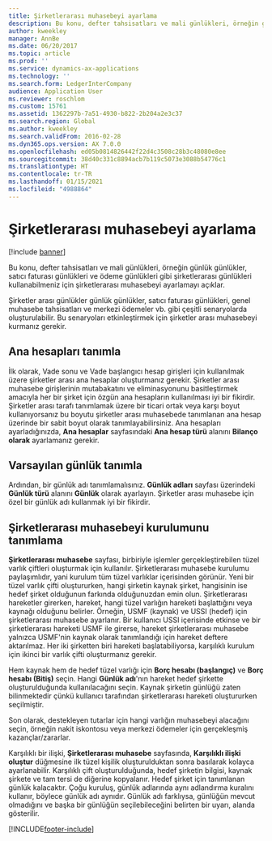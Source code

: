 ```yaml
---
title: Şirketlerarası muhasebeyi ayarlama
description: Bu konu, defter tahsisatları ve mali günlükleri, örneğin günlük günlükler, satıcı faturası günlükleri ve ödeme günlükleri gibi şirketlerarası günlükleri kullanabilmeniz için şirketlerarası muhasebeyi ayarlamayı açıklar.
author: kweekley
manager: AnnBe
ms.date: 06/20/2017
ms.topic: article
ms.prod: ''
ms.service: dynamics-ax-applications
ms.technology: ''
ms.search.form: LedgerInterCompany
audience: Application User
ms.reviewer: roschlom
ms.custom: 15761
ms.assetid: 1362297b-7a51-4930-b822-2b204a2e3c37
ms.search.region: Global
ms.author: kweekley
ms.search.validFrom: 2016-02-28
ms.dyn365.ops.version: AX 7.0.0
ms.openlocfilehash: ed05b0814826442f22d4c3508c28b3c48080e8ee
ms.sourcegitcommit: 38d40c331c8894acb7b119c5073e3088b54776c1
ms.translationtype: HT
ms.contentlocale: tr-TR
ms.lasthandoff: 01/15/2021
ms.locfileid: "4988864"
---
```

# <a name="intercompany-accounting-setup"></a>Şirketlerarası muhasebeyi ayarlama

[!include [banner](../includes/banner.md)]

Bu konu, defter tahsisatları ve mali günlükleri, örneğin günlük günlükler, satıcı faturası günlükleri ve ödeme günlükleri gibi şirketlerarası günlükleri kullanabilmeniz için şirketlerarası muhasebeyi ayarlamayı açıklar.

Şirketler arası günlükler günlük günlükler, satıcı faturası günlükleri, genel muhasebe tahsisatları ve merkezi ödemeler vb. gibi çeşitli senaryolarda oluşturulabilir. Bu senaryoları etkinleştirmek için şirketler arası muhasebeyi kurmanız gerekir.

## <a name="define-main-accounts"></a>Ana hesapları tanımla
İlk olarak, Vade sonu ve Vade başlangıcı hesap girişleri için kullanılmak üzere şirketler arası ana hesaplar oluşturmanız gerekir. Şirketler arası muhasebe girişlerinin mutabakatını ve eliminasyonunu basitleştirmek amacıyla her bir şirket için özgün ana hesapların kullanılması iyi bir fikirdir. Şirketler arası tarafı tanımlamak üzere bir ticari ortak veya karşı boyut kullanıyorsanız bu boyutu şirketler arası muhasebede tanımlanan ana hesap üzerinde bir sabit boyut olarak tanımlayabilirsiniz. Ana hesapları ayarladığınızda, **Ana hesaplar** sayfasındaki **Ana hesap türü** alanını **Bilanço olarak** ayarlamanız gerekir.

## <a name="define-journal-names"></a>Varsayılan günlük tanımla
Ardından, bir günlük adı tanımlamalısınız. **Günlük adları** sayfası üzerindeki **Günlük türü** alanını **Günlük** olarak ayarlayın. Şirketler arası muhasebe için özel bir günlük adı kullanmak iyi bir fikirdir.

## <a name="define-intercompany-accounting-setup"></a>Şirketlerarası muhasebeyi kurulumunu tanımlama
**Şirketlerarası muhasebe** sayfası, birbiriyle işlemler gerçekleştirebilen tüzel varlık çiftleri oluşturmak için kullanılır. Şirketlerarası muhasebe kurulumu paylaşımlıdır, yani kurulum tüm tüzel varlıklar içerisinden görünür. Yeni bir tüzel varlık çifti oluştururken, hangi şirketin kaynak şirket, hangisinin ise hedef şirket olduğunun farkında olduğunuzdan emin olun. Şirketlerarası hareketler girerken, hareket, hangi tüzel varlığın hareketi başlattığını veya kaynağı olduğunu belirler. Örneğin, USMF (kaynak) ve USSI (hedef) için şirketlerarası muhasebe ayarlanır. Bir kullanıcı USSI içerisinde etkinse ve bir şirketlerarası hareketi USMF ile girerse, hareket şirketlerarası muhasebe yalnızca USMF'nin kaynak olarak tanımlandığı için hareket deftere aktarılmaz. Her iki şirketten biri hareketi başlatabiliyorsa, karşılıklı kurulum için ikinci bir varlık çifti oluşturmanız gerekir. 

Hem kaynak hem de hedef tüzel varlığı için **Borç hesabı (başlangıç)** ve **Borç hesabı (Bitiş)** seçin. Hangi **Günlük adı**'nın hareket hedef şirkette oluşturulduğunda kullanılacağını seçin. Kaynak şirketin günlüğü zaten bilinmektedir çünkü kullanıcı tarafından şirketlerarası hareketi oluştururken seçilmiştir. 

Son olarak, destekleyen tutarlar için hangi varlığın muhasebeyi alacağını seçin, örneğin nakit iskontosu veya merkezi ödemeler için gerçekleşmiş kazançlar/zararlar. 

Karşılıklı bir ilişki, **Şirketlerarası muhasebe** sayfasında, **Karşılıklı ilişki oluştur** düğmesine ilk tüzel kişilik oluşturulduktan sonra basılarak kolayca ayarlanabilir. Karşılıklı çift oluşturulduğunda, hedef şirketin bilgisi, kaynak şirkete ve tam tersi de diğerine kopyalanır. Hedef şirket için tanımlanan günlük kalacaktır. Çoğu kuruluş, günlük adlarında aynı adlandırma kuralını kullanır, böylece günlük adı aynıdır. Günlük adı farklıysa, günlüğün mevcut olmadığını ve başka bir günlüğün seçilebileceğini belirten bir uyarı, alanda gösterilir.





[!INCLUDE[footer-include](../../includes/footer-banner.md)]